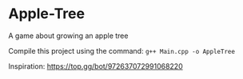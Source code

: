 # Apple-Tree
A game about growing an apple tree

Compile this project using the command: ```g++ Main.cpp -o AppleTree```

Inspiration: https://top.gg/bot/972637072991068220
